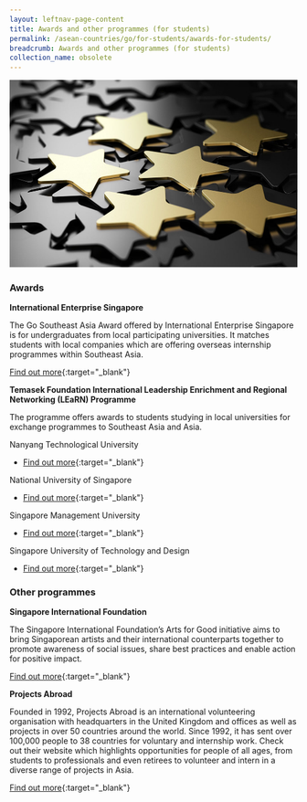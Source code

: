 ```yaml
---
layout: leftnav-page-content
title: Awards and other programmes (for students)
permalink: /asean-countries/go/for-students/awards-for-students/
breadcrumb: Awards and other programmes (for students)
collection_name: obsolete
---
```


<img src="\images\asean-students\awards-students.jpg" alt="awards students banner" style="width:800px;" />

### **Awards**

**International Enterprise Singapore**

The Go Southeast Asia Award offered by International Enterprise Singapore is for undergraduates from local participating universities. It matches students with local companies which are offering overseas internship programmes within Southeast Asia.

[Find out more](https://www.iesingapore.gov.sg/Venture-Overseas/Talent-Development/Go-Southeast-Asia-Award){:target="_blank"}

 

**Temasek Foundation International Leadership Enrichment and Regional Networking (LEaRN) Programme**

The programme offers awards to students studying in local universities for exchange programmes to Southeast Asia and Asia.

Nanyang Technological University

- [Find out more](http://global.ntu.edu.sg/GMP/gemexplorer/BeforeApplying/ScholarshipsFunding/Pages/TFLEaRN.aspx){:target="_blank"}

National University of Singapore

- [Find out more](http://www.nus.edu.sg/iro/fa/sch/out/tfilearn-out.html){:target="_blank"}

Singapore Management University

- [Find out more](https://www.smu.edu.sg/about/financial/scholarships/TFLEaRN){:target="_blank"}

Singapore University of Technology and Design

- [Find out more](https://sutd.edu.sg/Admissions/Undergraduate/Scholarship/Application-for-scholarships/Temasek-Foundation-Leadership-Enrichment-and-Regio){:target="_blank"}

 

### **Other programmes**

**Singapore International Foundation**

The Singapore International Foundation’s Arts for Good initiative aims to bring Singaporean artists and their international counterparts together to promote awareness of social issues, share best practices and enable action for positive impact.

[Find out more](https://www.sif.org.sg/our-work/ce/afg/about){:target="_blank"}

 

**Projects Abroad**

Founded in 1992, Projects Abroad is an international volunteering organisation with headquarters in the United Kingdom and offices as well as projects in over 50 countries around the world. Since 1992, it has sent over 100,000 people to 38 countries for voluntary and internship work. Check out their website which highlights opportunities for people of all ages, from students to professionals and even retirees to volunteer and intern in a diverse range of projects in Asia.

[Find out more](https://www.projects-abroad.org/volunteer-destinations/intern-in-asia/){:target="_blank"}
